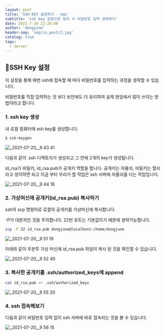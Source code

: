 ```yaml
---
layout: post
title: 'SSH KEY 설정하기 - mac'
subtitle: 'ssh key 설정으로 접속 시 비밀번호 입력 생략하기'
date: 2021-7-20 22:20:00
author: 'dongjune'
header-img: 'img/in_post/2.jpg'
catalog: true
tags:
  - Server
---
```


## 🌱SSH Key 설정

이 설정을 통해 매번 ssh에 접속할 때 마다 비밀번호를 입력하는 과정을 생략할 수 있습니다.

비밀번호를 직접 입력하는 것 보다 보안에도 더 유리하여 실제 현업에서 많이 쓰이는 방법이라고 합니다.

### 1. ssh key 생성

내 로컬 컴퓨터에 ssh key를 생성합니다.

```bash
$ ssh-keygen
```

![_2021-07-20__9 43 41](https://user-images.githubusercontent.com/53213397/126329363-cc3d6fca-b026-473c-a0c0-4bce39131984.png)

다음과 같이 .ssh 디렉토리가 생성되고 그 안에 2개의 key가 생성됩니다.

id_rsa가 비밀키, id_rsa.pub가 공개키 역할을 합니다. 공개키는 자물쇠, 비밀키는 열쇠라고 생각하면 되고 지금 부터 우리가 할 작업은 ssh 서버에 자물쇠를 다는 작업입니다.

![_2021-07-20__9 44 16](https://user-images.githubusercontent.com/53213397/126329366-c3a29d72-6eba-4bbc-b9df-d56ea4204baa.png)

### 2. 가상머신에 공개키(id_rsa.pub) 복사하기

ssh의 scp 명령어로 로컬의 공개키를 가상머신에 복사합니다.

-P가 대문자인 것을 주의합니다. 22번 포트는 기본값이기 때문에 생략가능합니다.

```bash
scp -P 22 id_rsa.pub dongjune@localhost:/home/dongjune
```

![_2021-07-20__9 51 19](https://user-images.githubusercontent.com/53213397/126329367-7648b29a-0716-4a45-8d8f-4ab2fa62d67e.png)

아래와 같이 우분투 가상 머신에 id_rsa.pub 파일이 복사 된 것을 확인할 수 있습니다.

![_2021-07-20__9 52 40](https://user-images.githubusercontent.com/53213397/126329370-542f3d34-72a3-4eeb-8ea2-4c022e9bfc4f.png)

### 3. 복사한 공개키를 .ssh/authorized_keys에 append

```bash
cat id_rsa.pub >> .ssh/authorized_keys
```

![_2021-07-20__9 55 20](https://user-images.githubusercontent.com/53213397/126329373-050eb916-730e-4dba-893f-45395258536a.png)

### 4. ssh 접속해보기

다음과 같이 비밀번호 입력 없이 ssh 서버에 바로 접속되는 것을 볼 수 있습니다.

![_2021-07-20__9 56 15](https://user-images.githubusercontent.com/53213397/126329376-aa33cf29-8478-4bd6-ba28-ded0009818a2.png)
